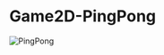 # Game2D-PingPong
![PingPong](https://github.com/argojuni/Game2D-PingPong/assets/64187675/e509328a-9f7e-4ec6-9438-4efa42c7bc05)
